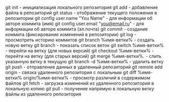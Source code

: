 git init - инициализация локального репозитория
git add - добавление файла в репозиторий
git status - отображение текущего положения в репозитории
git config user.name "You Name" - для информации об авторе коммита (имя)
git config user.email "you@email.ru" - для информации об авторе коммита (эл.почта)
git commit - создание коммита (фиксирование изменений в репозитории)
git log - просмотреть историю коммитов
git branch %имя-ветки% - создать новую ветку
git branch - показать список веток
git switch %имя-ветки% - перейти на ветку (для новых версий)
git checkout %имя-ветки% - перейти на ветку (для старых версий)
git merge %имя-ветки%. - слить указанную ветку в текущую
git branch -d %имя-ветки% - удалить ветку
git push - отправление данных в удаленный репозиторий
git remote add origin <url> - связка удаленного репозитория с локальным
git diff %имя-ветки% origin/%имя-ветки% - просмотр различий в содержимом файлов
git fetch - загрузка изменений из удаленного репозитория в локальную копию
git pull - получение напрямую в локальную ветку файлы из удаленного репозитория